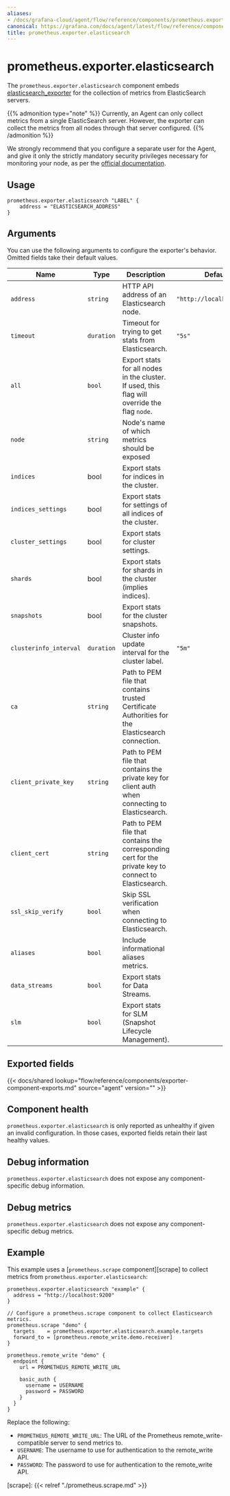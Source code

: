 ```yaml
---
aliases:
- /docs/grafana-cloud/agent/flow/reference/components/prometheus.exporter.elasticsearch/
canonical: https://grafana.com/docs/agent/latest/flow/reference/components/prometheus.exporter.elasticsearch/
title: prometheus.exporter.elasticsearch
---
```


# prometheus.exporter.elasticsearch

The `prometheus.exporter.elasticsearch` component embeds
[elasticsearch_exporter](https://github.com/prometheus-community/elasticsearch_exporter) for
the collection of metrics from ElasticSearch servers.

{{% admonition type="note" %}}
Currently, an Agent can only collect metrics from a single ElasticSearch server.
However, the exporter can collect the metrics from all nodes through that server configured.
{{% /admonition %}}

We strongly recommend that you configure a separate user for the Agent, and give it only the strictly mandatory
security privileges necessary for monitoring your node, as per the [official documentation](https://github.com/prometheus-community/elasticsearch_exporter#elasticsearch-7x-security-privileges).

## Usage

```river
prometheus.exporter.elasticsearch "LABEL" {
    address = "ELASTICSEARCH_ADDRESS"
}
```

## Arguments

You can use the following arguments to configure the exporter's behavior.
Omitted fields take their default values.

| Name                   | Type       | Description                                                                                            | Default                   | Required |
| ---------------------- | ---------- | ------------------------------------------------------------------------------------------------------ | ------------------------- | -------- |
| `address`              | `string`   | HTTP API address of an Elasticsearch node.                                                             | `"http://localhost:9200"` | no       |
| `timeout`              | `duration` | Timeout for trying to get stats from Elasticsearch.                                                    | `"5s"`                    | no       |
| `all`                  | `bool`     | Export stats for all nodes in the cluster. If used, this flag will override the flag `node`.           |                           | no       |
| `node`                 | `string`   | Node's name of which metrics should be exposed                                                         |                           | no       |
| `indices`              | bool       | Export stats for indices in the cluster.                                                               |                           | no       |
| `indices_settings`     | bool       | Export stats for settings of all indices of the cluster.                                               |                           | no       |
| `cluster_settings`     | bool       | Export stats for cluster settings.                                                                     |                           | no       |
| `shards`               | bool       | Export stats for shards in the cluster (implies indices).                                              |                           | no       |
| `snapshots`            | bool       | Export stats for the cluster snapshots.                                                                |                           | no       |
| `clusterinfo_interval` | `duration` | Cluster info update interval for the cluster label.                                                    | `"5m"`                    | no       |
| `ca`                   | `string`   | Path to PEM file that contains trusted Certificate Authorities for the Elasticsearch connection.       |                           | no       |
| `client_private_key`   | `string`   | Path to PEM file that contains the private key for client auth when connecting to Elasticsearch.       |                           | no       |
| `client_cert`          | `string`   | Path to PEM file that contains the corresponding cert for the private key to connect to Elasticsearch. |                           | no       |
| `ssl_skip_verify`      | `bool`     | Skip SSL verification when connecting to Elasticsearch.                                                |                           | no       |
| `aliases`              | `bool`     | Include informational aliases metrics.                                                                 |                           | no       |
| `data_streams`         | `bool`     | Export stats for Data Streams.                                                                         |                           | no       |
| `slm`                  | `bool`     | Export stats for SLM (Snapshot Lifecycle Management).                                                  |                           | no       |

## Exported fields

{{< docs/shared lookup="flow/reference/components/exporter-component-exports.md" source="agent" version="<AGENT VERSION>" >}}

## Component health

`prometheus.exporter.elasticsearch` is only reported as unhealthy if given
an invalid configuration. In those cases, exported fields retain their last
healthy values.

## Debug information

`prometheus.exporter.elasticsearch` does not expose any component-specific
debug information.

## Debug metrics

`prometheus.exporter.elasticsearch` does not expose any component-specific
debug metrics.

## Example

This example uses a [`prometheus.scrape` component][scrape] to collect metrics
from `prometheus.exporter.elasticsearch`:

```river
prometheus.exporter.elasticsearch "example" {
  address = "http://localhost:9200"
}

// Configure a prometheus.scrape component to collect Elasticsearch metrics.
prometheus.scrape "demo" {
  targets    = prometheus.exporter.elasticsearch.example.targets
  forward_to = [prometheus.remote_write.demo.receiver]
}

prometheus.remote_write "demo" {
  endpoint {
    url = PROMETHEUS_REMOTE_WRITE_URL

    basic_auth {
      username = USERNAME
      password = PASSWORD
    }
  }
}
```

Replace the following:

- `PROMETHEUS_REMOTE_WRITE_URL`: The URL of the Prometheus remote_write-compatible server to send metrics to.
- `USERNAME`: The username to use for authentication to the remote_write API.
- `PASSWORD`: The password to use for authentication to the remote_write API.

[scrape]: {{< relref "./prometheus.scrape.md" >}}
